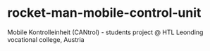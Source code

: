 # rocket-man-mobile-control-unit
Mobile Kontrolleinheit (CANtrol) - students project @ HTL Leonding vocational college, Austria
